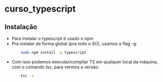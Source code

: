 # curso_typescript

## Instalação

-   Para instalar o typescript é usado o npm
-   Pra instalar de forma global (pra todo o SO), usamos a flag -g:
    ```bash
        sudo npm install -g typescript
    ```
-   Com isso podemos executar/compilar TS em qualquer local da máquina, com o comando tsc, para vermos a versão:
    ```bash
        tsc -v
    ```
